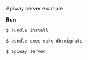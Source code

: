 Apiway server example


**Run**

```sh
$ bundle install
```
```sh
$ bundle exec rake db:migrate
```
```sh
$ apiway server
```